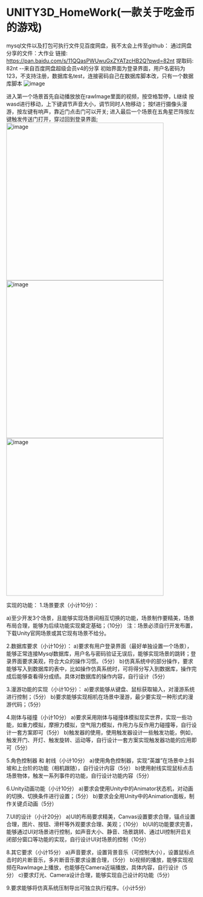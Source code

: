 # UNITY3D_HomeWork(一款关于吃金币的游戏)
mysql文件以及打包可执行文件见百度网盘，我不太会上传至github：
通过网盘分享的文件：大作业
链接: https://pan.baidu.com/s/11QQasPWUwuGxZYATzcHB2Q?pwd=82nt 提取码: 82nt 
--来自百度网盘超级会员v4的分享
初始界面为登录界面，用户名密码为123，不支持注册，数据库名test，连接密码自己在数据库脚本改，只有一个数据库脚本
![image](https://github.com/user-attachments/assets/f6c7ca42-66b0-4f36-9c85-3f929a6d1fc4)

进入第一个场景首先自动播放放在rawImage里面的视频，按空格暂停，L继续
按wasd进行移动，上下键调节声音大小，调节同时人物移动；
按f进行摄像头漫游，按左键有响声，靠近门点击门可以开关;
进入最后一个场景在五角星芒阵按左键触发传送门打开，穿过回到登录界面;
<img width="416" alt="image" src="https://github.com/user-attachments/assets/8ea5a4e8-4b84-4510-aa2f-b72c2c10bc3c" />
<img width="416" alt="image" src="https://github.com/user-attachments/assets/9ffb69d6-015b-41b7-b3f8-ce145aa18fd0" />
<img width="416" alt="image" src="https://github.com/user-attachments/assets/1b90d837-b4b8-4774-9693-588e438de445" />

实现的功能：
1.场景要求（小计10分）：

a)至少开发3个场景，且能够实现场景间相互切换的功能，场景制作要精美，场景布局合理，能够为后续功能实现奠定基础；（10分）
注：场景必须自行开发布置，下载Unity官网场景或其它现有场景不给分。

2.数据库要求（小计10分）：
a)要求有用户登录界面（最好单独设置一个场景），能够正常连接Mysql数据库，用户名与密码验证无误后，能够实现场景的跳转；登录界面要求美观，符合大众的操作习惯。（5分）
b)仿真系统中的部分操作，要求能够写入到数据库的表中，比如操作仿真系统时，可将得分写入到数据库，操作完成后能够查看得分成绩。具体对数据库的操作内容，自行设计（5分）

3.漫游功能的实现（小计10分）：
a)要求能够从键盘、鼠标获取输入，对漫游系统进行控制；（5分）
b)要求能够实现相机在场景中漫游，最少要实现一种形式的漫游代码；（5分）

4.刚体与碰撞（小计10分）
a)要求采用刚体与碰撞体模拟现实世界，实现一些功能，如重力模拟，摩擦力模拟，空气阻力模拟，作用力与反作用力碰撞等，自行设计一套方案即可（5分）
b)触发器的使用，使用触发器设计一些触发功能，例如，触发开门、开灯、触发旋转、运动等，自行设计一套方案实现触发器功能的应用即可（5分）

5.角色控制器 和 射线（小计10分）
a)使用角色控制器，实现“英雄”在场景中上斜坡和上台阶的功能（相机跟随），自行设计内容（5分）
b)使用射线实现鼠标点击场景物体，触发一系列事件的功能，自行设计功能内容（5分）

6.Unity动画功能（小计10分）
a)要求会使用Unity中的Animator状态机，对动画的切换、切换条件进行设置；（5分）
b)要求会全用Unity中的Animation面板，制作关键贞动画（5分）

7.UI的设计（小计20分）
a)UI的布局要求精美，Canvas设置要求合理，锚点设置合理，图片、按钮、滑杆等外观要求合理、美观；（10分）
b)UI的功能要求完善，能够通过UI对场景进行控制，如声音大小、静音、场景跳转、通过UI控制开启关闭部分窗口等功能的实现，自行设计UI对场景的控制（10分）

8.其它要求（小计15分）
a)声音要求，设置背景音乐（可控制大小），设置鼠标点击时的片断音乐，多片断音乐要求设置合理，（5分）
b)视频的播放，能够实现视频在RawImage上播放，也能够在Camera近端播放，具体内容，自行设计（5分）
c)要求灯光、Camera设计合理，能够实现自己设计的功能（5分）

9.要求能够将仿真系统压制导出可独立执行程序。（小计5分）
